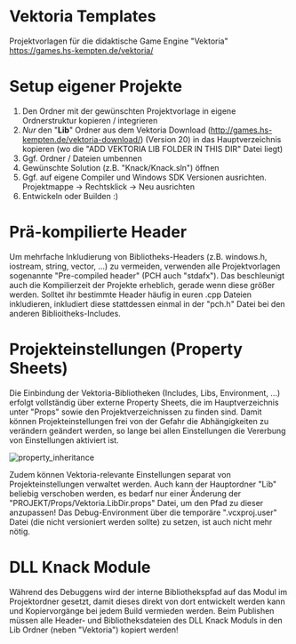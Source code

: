 # Vektoria Templates
Projektvorlagen für die didaktische Game Engine "Vektoria" https://games.hs-kempten.de/vektoria/

# Setup eigener Projekte
1. Den Ordner mit der gewünschten Projektvorlage in eigene Ordnerstruktur kopieren / integrieren
2. *Nur* den "**Lib**" Ordner aus dem Vektoria Download (http://games.hs-kempten.de/vektoria-download/) (Version 20) in das Hauptverzeichnis kopieren (wo die "ADD VEKTORIA LIB FOLDER IN THIS DIR" Datei liegt)
3. Ggf. Ordner / Dateien umbennen
4. Gewünschte Solution (z.B. "Knack/Knack.sln") öffnen
5. Ggf. auf eigene Compiler und Windows SDK Versionen ausrichten. Projektmappe -> Rechtsklick -> Neu ausrichten
6. Entwickeln oder Builden :)

# Prä-kompilierte Header
Um mehrfache Inkludierung von Bibliotheks-Headers (z.B. windows.h, iostream, string, vector, ...) zu vermeiden, verwenden alle Projektvorlagen sogenannte "Pre-compiled header" (PCH auch "stdafx"). Das beschleunigt auch die Kompilierzeit der Projekte erheblich, gerade wenn diese größer werden. Solltet ihr bestimmte Header häufig in euren .cpp Dateien inkludieren, inkludiert diese stattdessen einmal in der "pch.h" Datei bei den anderen Biblioitheks-Includes.

# Projekteinstellungen (Property Sheets)
Die Einbindung der Vektoria-Bibliotheken (Includes, Libs, Environment, ...) erfolgt vollständig über externe Property Sheets, die im Hauptverzeichnis unter "Props" sowie den Projektverzeichnissen zu finden sind. Damit können Projekteinstellungen frei von der Gefahr die Abhängigkeiten zu verändern geändert werden, so lange bei allen Einstellungen die Vererbung von Einstellungen aktiviert ist.

![property_inheritance](https://user-images.githubusercontent.com/73252260/132992247-8f68cd3a-599b-4486-8146-68a326c4668a.png)

Zudem können Vektoria-relevante Einstellungen separat von Projekteinstellungen verwaltet werden. Auch kann der Hauptordner "Lib" beliebig verschoben werden, es bedarf nur einer Änderung der "PROJEKT/Props/Vektoria.LibDir.props" Datei, um den Pfad zu dieser anzupassen! Das Debug-Environment über die temporäre ".vcxproj.user" Datei (die nicht versioniert werden sollte) zu setzen, ist auch nicht mehr nötig.

# DLL Knack Module
Während des Debuggens wird der interne Bibliothekspfad auf das Modul im Projektordner gesetzt, damit dieses direkt von dort entwickelt werden kann und Kopiervorgänge bei jedem Build vermieden werden. Beim Publishen müssen alle Header- und Bibliotheksdateien des DLL Knack Moduls in den Lib Ordner (neben "Vektoria") kopiert werden!
